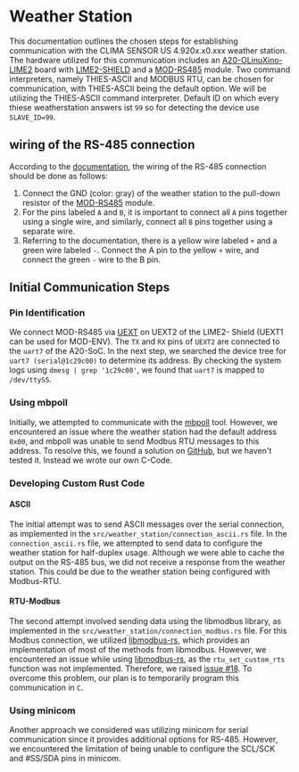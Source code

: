 # Weather Station
This documentation outlines the chosen steps for establishing communication with the CLIMA SENSOR US 4.920x.x0.xxx weather station. 
The hardware utilized for this communication includes an [A20-OLinuXino-LIME2](https://www.olimex.com/Products/OLinuXino/A20/A20-OLinuXino-LIME2/open-source-hardware) board with [LIME2-SHIELD](https://www.olimex.com/Products/OLinuXino/A20/LIME2-SHIELD/open-source-hardware) and a [MOD-RS485](https://www.olimex.com/Products/Modules/Interface/MOD-RS485/open-source-hardware) module. 
Two command interpreters, namely THIES-ASCII and MODBUS RTU, can be chosen for communication, with THIES-ASCII being the default option. 
We will be utilizing the THIES-ASCII command interpreter.
Default ID on which every thiese weatherstation answers ist `99` so for detecting the device use `SLAVE_ID=99`.

## wiring of the RS-485 connection
According to the [documentation](https://www.vetterag.ch/images/pdf/thies/BA/4.920x.x0.xxx_ClimaSensor_US_d.pdf), the wiring of the RS-485 connection should be done as follows:

1. Connect the GND (color: gray) of the weather station to the pull-down resistor of the [MOD-RS485](https://www.olimex.com/Products/Modules/Interface/MOD-RS485/open-source-hardware) module.
2. For the pins labeled `A` and `B`, it is important to connect all `A` pins together using a single wire, and similarly, connect all `B` pins together using a separate wire.
3. Referring to the documentation, there is a yellow wire labeled `+` and a green wire labeled `-`. Connect the A pin to the yellow `+` wire, and connect the green `-` wire to the B pin.

## Initial Communication Steps

### Pin Identification
We connect MOD-RS485 via [UEXT](https://www.olimex.com/Products/Modules/) on UEXT2 of the LIME2- Shield (UEXT1 can be used for MOD-ENV).
The `TX` and `RX` pins of `UEXT2` are connected to the `uart7` of the A20-SoC.
In the next step, we searched the device tree for `uart7 (serial@1c29c00)` to determine its address.
By checking the system logs using `dmesg | grep '1c29c00'`, we found that `uart7` is mapped to `/dev/ttyS5`.

### Using mbpoll
Initially, we attempted to communicate with the [mbpoll](https://github.com/epsilonrt/mbpoll) tool. 
However, we encountered an issue where the weather station had the default address `0x00`, and mbpoll was unable to send Modbus RTU messages to this address. 
To resolve this, we found a solution on [GitHub](https://github.com/epsilonrt/mbpoll/issues/39), but we haven't tested it. Instead we wrote our own C-Code.


### Developing Custom Rust Code
#### ASCII
The initial attempt was to send ASCII messages over the serial connection, as implemented in the `src/weather_station/connection_ascii.rs` file. 
In the `connection_ascii.rs` file, we attempted to send data to configure the weather station for half-duplex usage. 
Although we were able to cache the output on the RS-485 bus, we did not receive a response from the weather station. 
This could be due to the weather station being configured with Modbus-RTU.

#### RTU-Modbus
The second attempt involved sending data using the libmodbus library, as implemented in the `src/weather_station/connection_modbus.rs` file. 
For this Modbus connection, we utilized [libmodbus-rs](https://github.com/zzeroo/libmodbus-rs), which provides an implementation of most of the methods from libmodbus. 
However, we encountered an issue while using [libmodbus-rs](https://github.com/zzeroo/libmodbus-rs), as the `rtu_set_custom_rts` function was not implemented. 
Therefore, we raised [issue #18](https://github.com/zzeroo/libmodbus-rs/issues/18). 
To overcome this problem, our plan is to temporarily program this communication in `C`.

### Using minicom
Another approach we considered was utilizing minicom for serial communication since it provides additional options for RS-485. 
However, we encountered the limitation of being unable to configure the SCL/SCK and #SS/SDA pins in minicom.

